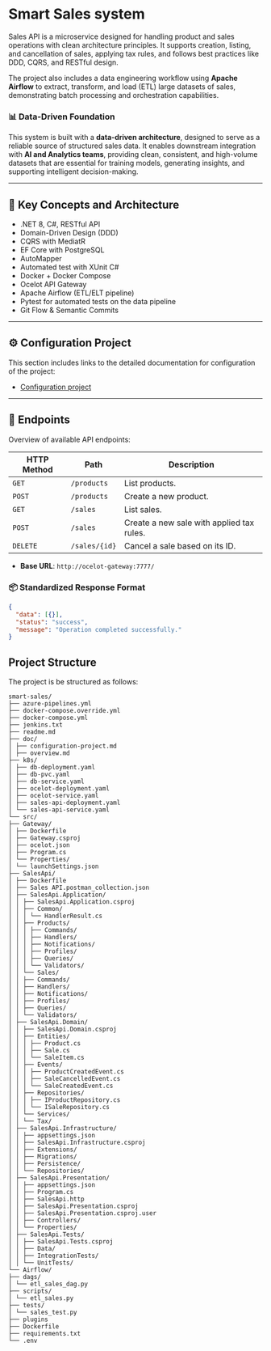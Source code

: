 # Smart Sales system

Sales API is a microservice designed for handling product and sales operations with clean architecture principles. It supports creation, listing, and cancellation of sales, applying tax rules, and follows best practices like DDD, CQRS, and RESTful design.

The project also includes a data engineering workflow using **Apache Airflow** to extract, transform, and load (ETL) large datasets of sales, demonstrating batch processing and orchestration capabilities.

### 📊 Data-Driven Foundation

This system is built with a **data-driven architecture**, designed to serve as a reliable source of structured sales data. It enables downstream integration with **AI and Analytics teams**, providing clean, consistent, and high-volume datasets that are essential for training models, generating insights, and supporting intelligent decision-making.

---

## 🧩 Key Concepts and Architecture

- .NET 8, C#, RESTful API
- Domain-Driven Design (DDD)
- CQRS with MediatR
- EF Core with PostgreSQL
- AutoMapper
- Automated test with XUnit C#
- Docker + Docker Compose
- Ocelot API Gateway
- Apache Airflow (ETL/ELT pipeline)
- Pytest for automated tests on the data pipeline
- Git Flow & Semantic Commits

---

## ⚙️ Configuration Project

This section includes links to the detailed documentation for configuration of the project:

- [Configuration project](/.doc/configuration-project.md)

---

## 📡 Endpoints

Overview of available API endpoints:

| HTTP Method | Path             | Description                                    |
|-------------|------------------|------------------------------------------------|
| `GET`       | `/products`      | List products.                                 |
| `POST`      | `/products`      | Create a new product.                          |
| `GET`       | `/sales`         | List sales.                                    |
| `POST`      | `/sales`         | Create a new sale with applied tax rules.      |
| `DELETE`    | `/sales/{id}`    | Cancel a sale based on its ID.                 |

- **Base URL**: `http://ocelot-gateway:7777/`

### 📦 Standardized Response Format

```json
{
  "data": [{}],
  "status": "success",
  "message": "Operation completed successfully."
}

```

## Project Structure

The project is be structured as follows:

``` 
smart-sales/
├── azure-pipelines.yml
├── docker-compose.override.yml
├── docker-compose.yml
├── jenkins.txt
├── readme.md
├── doc/
│ ├── configuration-project.md
│ ├── overview.md
├── k8s/
│ ├── db-deployment.yaml
│ ├── db-pvc.yaml
│ ├── db-service.yaml
│ ├── ocelot-deployment.yaml
│ ├── ocelot-service.yaml
│ ├── sales-api-deployment.yaml
│ └── sales-api-service.yaml
└── src/
├── Gateway/
│ ├── Dockerfile
│ ├── Gateway.csproj
│ ├── ocelot.json
│ ├── Program.cs
│ └── Properties/
│ └── launchSettings.json
├── SalesApi/
│ ├── Dockerfile
│ ├── Sales API.postman_collection.json
│ ├── SalesApi.Application/
│ │ ├── SalesApi.Application.csproj
│ │ ├── Common/
│ │ │ └── HandlerResult.cs
│ │ ├── Products/
│ │ │ ├── Commands/
│ │ │ ├── Handlers/
│ │ │ ├── Notifications/
│ │ │ ├── Profiles/
│ │ │ ├── Queries/
│ │ │ └── Validators/
│ │ └── Sales/
│ │ ├── Commands/
│ │ ├── Handlers/
│ │ ├── Notifications/
│ │ ├── Profiles/
│ │ ├── Queries/
│ │ └── Validators/
│ ├── SalesApi.Domain/
│ │ ├── SalesApi.Domain.csproj
│ │ ├── Entities/
│ │ │ ├── Product.cs
│ │ │ ├── Sale.cs
│ │ │ └── SaleItem.cs
│ │ ├── Events/
│ │ │ ├── ProductCreatedEvent.cs
│ │ │ ├── SaleCancelledEvent.cs
│ │ │ └── SaleCreatedEvent.cs
│ │ ├── Repositories/
│ │ │ ├── IProductRepository.cs
│ │ │ └── ISaleRepository.cs
│ │ └── Services/
│ │ └── Tax/
│ ├── SalesApi.Infrastructure/
│ │ ├── appsettings.json
│ │ ├── SalesApi.Infrastructure.csproj
│ │ ├── Extensions/
│ │ ├── Migrations/
│ │ ├── Persistence/
│ │ └── Repositories/
│ ├── SalesApi.Presentation/
│ │ ├── appsettings.json
│ │ ├── Program.cs
│ │ ├── SalesApi.http
│ │ ├── SalesApi.Presentation.csproj
│ │ ├── SalesApi.Presentation.csproj.user
│ │ ├── Controllers/
│ │ └── Properties/
│ ├── SalesApi.Tests/
│ │ ├── SalesApi.Tests.csproj
│ │ ├── Data/
│ │ ├── IntegrationTests/
│ │ └── UnitTests/
└── Airflow/
├── dags/
│ └── etl_sales_dag.py 
├── scripts/
│ └── etl_sales.py 
├── tests/
│ └── sales_test.py 
├── plugins
├── Dockerfile 
├── requirements.txt 
└── .env

```

